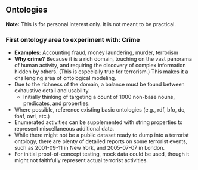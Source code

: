 ## Ontologies

**Note:** This is for personal interest only. It is not meant to be practical.

### First ontology area to experiment with: Crime
* **Examples:** Accounting fraud, money laundering, murder, terrorism
* **Why crime?** Because it is a rich domain, touching on the vast panorama of human activity, and requiring the discovery of complex information hidden by others. (This is especially true for terrorism.) This makes it a challenging area of ontological modeling.
* Due to the richness of the domain, a balance must be found between exhaustive detail and usability.
  * Initially thinking of targeting a count of 1000 non-base nouns, predicates, and properties.
* Where possible, reference existing basic ontologies (e.g., rdf, bfo, dc, foaf, owl, etc.)
* Enumerated activities can be supplemented with string properties to represent miscellaneous additional data.
* While there might not be a public dataset ready to dump into a terrorist ontology, there are plenty of detailed reports on some terrorist events, such as 2001-09-11 in New York, and 2005-07-07 in London.
* For initial proof-of-concept testing, mock data could be used, though it might not faithfully represent actual terrorist activities.

